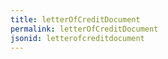 ```yaml
---
title: letterOfCreditDocument
permalink: letterOfCreditDocument
jsonid: letterofcreditdocument
---
```

